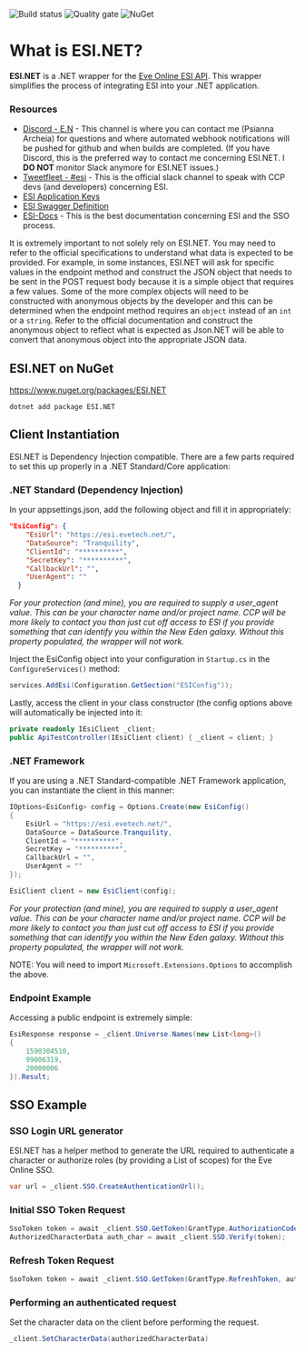 ![Build status](https://robmburke.visualstudio.com/ESI.NET/_apis/build/status/ESI.NET) ![Quality gate](https://sonarcloud.io/api/project_badges/measure?project=ESI.NET&metric=alert_status) ![NuGet](https://img.shields.io/nuget/v/ESI.NET.svg)

# What is ESI.NET?

**ESI.NET** is a .NET wrapper for the [Eve Online ESI API](https://esi.evetech.net/). This wrapper simplifies the process of integrating ESI into your .NET application.

### Resources
* [Discord - E.N](https://discord.gg/SvdN39f) - This channel is where you can contact me (Psianna Archeia) for questions and where automated webhook notifications will be pushed for github and when builds are completed. (If you have Discord, this is the preferred way to contact me concerning ESI.NET. I **DO NOT** monitor Slack anymore for ESI.NET issues.)
* [Tweetfleet - #esi](https://tweetfleet.slack.com/messages/C30KX8UUX/) - This is the official slack channel to speak with CCP devs (and developers) concerning ESI.
* [ESI Application Keys](https://developers.eveonline.com/)
* [ESI Swagger Definition](https://esi.tech.ccp.is/swagger.json)
* [ESI-Docs](https://github.com/esi/esi-docs) - This is the best documentation concerning ESI and the SSO process.

It is extremely important to not solely rely on ESI.NET. You may need to refer to the official specifications to understand what data is expected to be provided. For example, in some instances, ESI.NET will ask for specific values in the endpoint method and construct the JSON object that needs to be sent in the POST request body because it is a simple object that requires a few values. Some of the more complex objects will need to be constructed with anonymous objects by the developer and this can be determined when the endpoint method requires an `object` instead of an `int` or a `string`. Refer to the official documentation and construct the anonymous object to reflect what is expected as Json.NET will be able to convert that anonymous object into the appropriate JSON data.

## ESI.NET on NuGet
https://www.nuget.org/packages/ESI.NET

`dotnet add package ESI.NET `

## Client Instantiation
ESI.NET is Dependency Injection compatible. There are a few parts required to set this up properly in a .NET Standard/Core application:

### .NET Standard (Dependency Injection)
In your appsettings.json, add the following object and fill it in appropriately:
```json
"EsiConfig": {
    "EsiUrl": "https://esi.evetech.net/",
    "DataSource": "Tranquility",
    "ClientId": "**********",
    "SecretKey": "**********",
    "CallbackUrl": "",
    "UserAgent": ""
  }
```
*For your protection (and mine), you are required to supply a user_agent value. This can be your character name and/or project name. CCP will be more likely to contact you than just cut off access to ESI if you provide something that can identify you within the New Eden galaxy. Without this property populated, the wrapper will not work.*

Inject the EsiConfig object into your configuration in `Startup.cs` in the `ConfigureServices()` method:
```cs
services.AddEsi(Configuration.GetSection("ESIConfig"));
```

Lastly, access the client in your class constructor (the config options above will automatically be injected into it:
```cs
private readonly IEsiClient _client;
public ApiTestController(IEsiClient client) { _client = client; }

```

### .NET Framework
If you are using a .NET Standard-compatible .NET Framework application, you can instantiate the client in this manner:

```cs
IOptions<EsiConfig> config = Options.Create(new EsiConfig()
{
    EsiUrl = "https://esi.evetech.net/",
    DataSource = DataSource.Tranquility,
    ClientId = "**********",
    SecretKey = "**********",
    CallbackUrl = "",
    UserAgent = ""
});

EsiClient client = new EsiClient(config);
```
*For your protection (and mine), you are required to supply a user_agent value. This can be your character name and/or project name. CCP will be more likely to contact you than just cut off access to ESI if you provide something that can identify you within the New Eden galaxy. Without this property populated, the wrapper will not work.*

NOTE: You will need to import `Microsoft.Extensions.Options` to accomplish the above.

### Endpoint Example
Accessing a public endpoint is extremely simple:
```cs
EsiResponse response = _client.Universe.Names(new List<long>()
{
    1590304510,
    99006319,
    20000006
}).Result;
```

## SSO Example

### SSO Login URL generator
ESI.NET has a helper method to generate the URL required to authenticate a character or authorize roles (by providing a List<string> of scopes) for the Eve Online SSO.
```cs
var url = _client.SSO.CreateAuthenticationUrl();
```

### Initial SSO Token Request
```cs
SsoToken token = await _client.SSO.GetToken(GrantType.AuthorizationCode, code);
AuthorizedCharacterData auth_char = await _client.SSO.Verify(token);
```
### Refresh Token Request
```cs
SsoToken token = await _client.SSO.GetToken(GrantType.RefreshToken, auth_char.RefreshToken);
```
### Performing an authenticated request
Set the character data on the client before performing the request.
```cs
_client.SetCharacterData(authorizedCharacterData)
```
